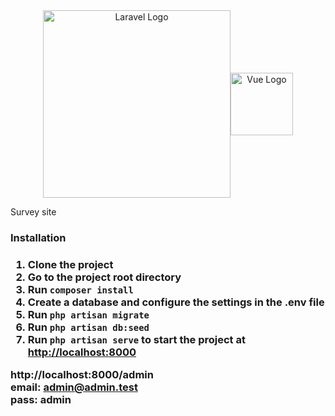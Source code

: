 <div style="display: flex; align-items: center; justify-content: center" align="center">

  <a href="https://laravel.com" target="_blank">
  <img src="https://raw.githubusercontent.com/laravel/art/master/logo-lockup/5%20SVG/2%20CMYK/1%20Full%20Color/laravel-logolockup-cmyk-red.svg" width="300" alt="Laravel Logo">
  </a>

  <a href="https://vuejs.org/">
   <img src="https://i.imgur.com/BxQe48y.png" width="100" alt="Vue Logo"/>
  </a>

</div>

Survey site

<h3>Installation<h3>
<ol dir="auto">
<li>Clone the project</li>
<li>Go to the project root directory</li>
<li>Run <code>composer install</code></li>
<li>Create a database and configure the settings in the .env file</li>
<li>Run <code>php artisan migrate</code></li>
<li>Run <code>php artisan db:seed</code></li>
<li>Run <code>php artisan serve</code> to start the project at <a href="http://localhost:8000" rel="nofollow">http://localhost:8000</a></li>

</ol>


http://localhost:8000/admin <br>
email: admin@admin.test <br>
pass: admin
